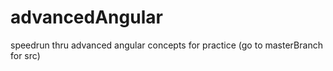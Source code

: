 # advancedAngular
speedrun thru advanced angular concepts for practice (go to masterBranch for src)
